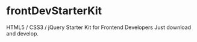 frontDevStarterKit
==================

HTML5 / CSS3 / jQuery Starter Kit for Frontend Developers
Just download and develop. 
